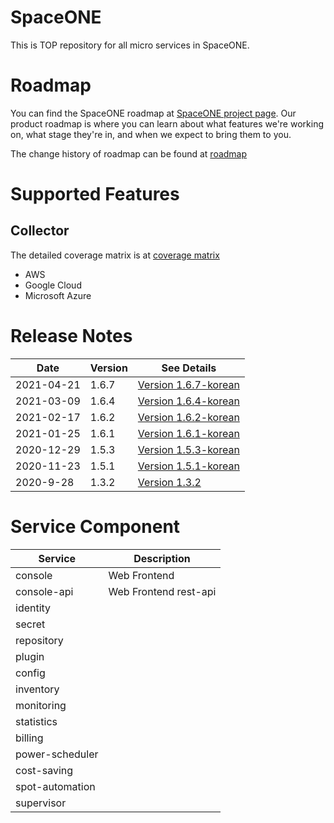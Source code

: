 # SpaceONE

This is TOP repository for all micro services in SpaceONE.

# Roadmap

You can find the SpaceONE roadmap at [SpaceONE project page](https://github.com/spaceone-dev/spaceone/projects/1).
Our product roadmap is where you can learn about what features we're working on, what stage they're in, 
and when we expect to bring them to you.

The change history of roadmap can be found at [roadmap](./roadmap.md)

# Supported Features

## Collector

The detailed coverage matrix is at [coverage matrix](./docs/collector_coverage.md)

* AWS
* Google Cloud
* Microsoft Azure

# Release Notes

| Date        |  Version   | See Details  |
| ---         | ----       | ----         |
| 2021-04-21  | 1.6.7      | [Version 1.6.7-korean](./release_notes/ko/version_1.6.7.md)|
| 2021-03-09  | 1.6.4      | [Version 1.6.4-korean](./release_notes/ko/version_1.6.4.md)|
| 2021-02-17  | 1.6.2      | [Version 1.6.2-korean](./release_notes/ko/version_1.6.2.md)|
| 2021-01-25  | 1.6.1      | [Version 1.6.1-korean](./release_notes/ko/version_1.6.1.md)|
| 2020-12-29  | 1.5.3      | [Version 1.5.3-korean](./release_notes/ko/version_1.5.3.md)|
| 2020-11-23  | 1.5.1      | [Version 1.5.1-korean](./release_notes/ko/version_1.5.1.md)|
| 2020-9-28   | 1.3.2      | [Version 1.3.2](./release_notes/en/version_1.3.2.md) |

# Service Component

| Service	| Description           	|
| ---           | ---                           |
| console       | Web Frontend                  |
| console-api   | Web Frontend rest-api         |
| identity      |                               |
| secret        |                               |
| repository    |                               |
| plugin        |                               |
| config        |                               |
| inventory     |                               |
| monitoring    |                               |
| statistics    |                               |
| billing       |                               |
| power-scheduler |                             |
| cost-saving   |                               |
| spot-automation |                             |
| supervisor    |                               |


